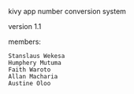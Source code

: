 kivy app number conversion system

version 1.1

members:

    Stanslaus Wekesa
    Humphery Mutuma
    Faith Waroto
    Allan Macharia
    Austine Oloo

